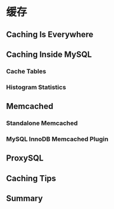 # 缓存

## Caching Is Everywhere

## Caching Inside MySQL

### Cache Tables

### Histogram Statistics

## Memcached

### Standalone Memcached

### MySQL InnoDB Memcached Plugin

## ProxySQL

## Caching Tips

## Summary